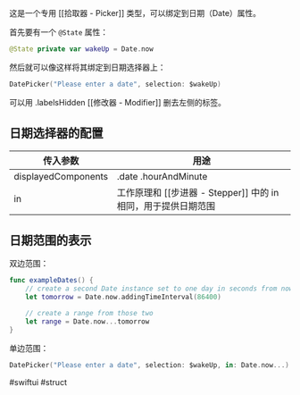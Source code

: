 这是一个专用 [[拾取器 - Picker]] 类型，可以绑定到日期（Date）属性。

首先要有一个 `@State` 属性：

```swift
@State private var wakeUp = Date.now
```

然后就可以像这样将其绑定到日期选择器上：

```swift
DatePicker("Please enter a date", selection: $wakeUp)
```

可以用 .labelsHidden [[修改器 - Modifier]] 删去左侧的标签。

## 日期选择器的配置

| 传入参数 | 用途 |
| ---- | ---- |
| displayedComponents | .date .hourAndMinute |
| in | 工作原理和 [[步进器 - Stepper]] 中的 in 相同，用于提供日期范围 |

## 日期范围的表示

双边范围：

```swift
func exampleDates() {
    // create a second Date instance set to one day in seconds from now
    let tomorrow = Date.now.addingTimeInterval(86400)

    // create a range from those two
    let range = Date.now...tomorrow
}
```

单边范围：

```swift
DatePicker("Please enter a date", selection: $wakeUp, in: Date.now...)
```

#swiftui #struct 